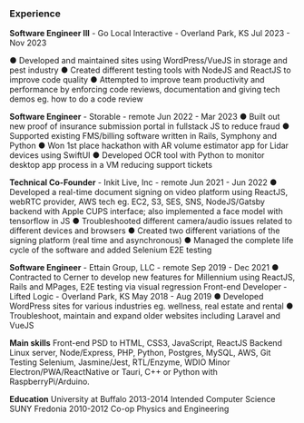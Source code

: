 ### Experience

**Software Engineer III** - Go Local Interactive - Overland Park, KS Jul 2023 - Nov 2023

● Developed and maintained sites using WordPress/VueJS in storage and pest industry
● Created different testing tools with NodeJS and ReactJS to improve code quality
● Attempted to improve team productivity and performance by enforcing code reviews, documentation and giving tech demos eg. how to do a code review

**Software Engineer** - Storable - remote Jun 2022 - Mar 2023
● Built out new proof of insurance submission portal in fullstack JS to reduce fraud
● Supported existing FMS/billing software written in Rails, Symphony and Python
● Won 1st place hackathon with AR volume estimator app for Lidar devices using SwiftUI
● Developed OCR tool with Python to monitor desktop app process in a VM reducing
support tickets

**Technical Co-Founder** - Inkit Live, Inc - remote Jun 2021 - Jun 2022
● Developed a real-time document signing on video platform using ReactJS, webRTC
provider, AWS tech eg. EC2, S3, SES, SNS, NodeJS/Gatsby backend with Apple CUPS
interface; also implemented a face model with tensorflow in JS
● Troubleshooted different camera/audio issues related to different devices and browsers
● Created two different variations of the signing platform (real time and asynchronous)
● Managed the complete life cycle of the software and added Selenium E2E testing

**Software Engineer** - Ettain Group, LLC - remote Sep 2019 - Dec 2021
● Contracted to Cerner to develop new features for Millennium using ReactJS, Rails and
MPages, E2E testing via visual regression
Front-end Developer - Lifted Logic - Overland Park, KS May 2018 - Aug 2019
● Developed WordPress sites for various industries eg. wellness, real estate and rental
● Troubleshoot, maintain and expand older websites including Laravel and VueJS

**Main skills**
Front-end PSD to HTML, CSS3, JavaScript, ReactJS
Backend Linux server, Node/Express, PHP, Python, Postgres, MySQL, AWS, Git
Testing Selenium, Jasmine/Jest, RTL/Enzyme, WDIO
Minor Electron/PWA/ReactNative or Tauri, C++ or Python with RaspberryPi/Arduino.

**Education**
University at Buffalo 2013-2014 Intended Computer Science
SUNY Fredonia 2010-2012 Co-op Physics and Engineering